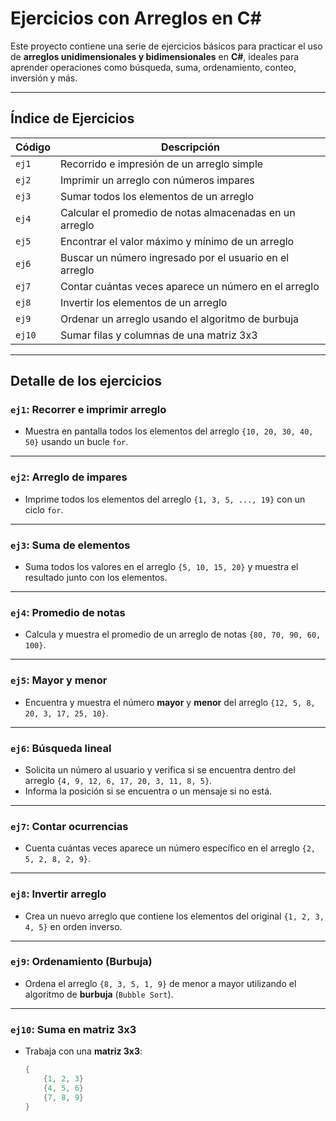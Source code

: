 #  Ejercicios con Arreglos en C#

Este proyecto contiene una serie de ejercicios básicos para practicar el uso de **arreglos unidimensionales y bidimensionales** en **C#**, ideales para aprender operaciones como búsqueda, suma, ordenamiento, conteo, inversión y más.

---

##  Índice de Ejercicios

| Código | Descripción |
|--------|-------------|
| `ej1`  | Recorrido e impresión de un arreglo simple |
| `ej2`  | Imprimir un arreglo con números impares |
| `ej3`  | Sumar todos los elementos de un arreglo |
| `ej4`  | Calcular el promedio de notas almacenadas en un arreglo |
| `ej5`  | Encontrar el valor máximo y mínimo de un arreglo |
| `ej6`  | Buscar un número ingresado por el usuario en el arreglo |
| `ej7`  | Contar cuántas veces aparece un número en el arreglo |
| `ej8`  | Invertir los elementos de un arreglo |
| `ej9`  | Ordenar un arreglo usando el algoritmo de burbuja |
| `ej10` | Sumar filas y columnas de una matriz 3x3 |

---

##  Detalle de los ejercicios

###  `ej1`: Recorrer e imprimir arreglo
- Muestra en pantalla todos los elementos del arreglo `{10, 20, 30, 40, 50}` usando un bucle `for`.

---

###  `ej2`: Arreglo de impares
- Imprime todos los elementos del arreglo `{1, 3, 5, ..., 19}` con un ciclo `for`.

---

###  `ej3`: Suma de elementos
- Suma todos los valores en el arreglo `{5, 10, 15, 20}` y muestra el resultado junto con los elementos.

---

###  `ej4`: Promedio de notas
- Calcula y muestra el promedio de un arreglo de notas `{80, 70, 90, 60, 100}`.

---

###  `ej5`: Mayor y menor
- Encuentra y muestra el número **mayor** y **menor** del arreglo `{12, 5, 8, 20, 3, 17, 25, 10}`.

---

###  `ej6`: Búsqueda lineal
- Solicita un número al usuario y verifica si se encuentra dentro del arreglo `{4, 9, 12, 6, 17, 20, 3, 11, 8, 5}`.
- Informa la posición si se encuentra o un mensaje si no está.

---

###  `ej7`: Contar ocurrencias
- Cuenta cuántas veces aparece un número específico en el arreglo `{2, 5, 2, 8, 2, 9}`.

---

###  `ej8`: Invertir arreglo
- Crea un nuevo arreglo que contiene los elementos del original `{1, 2, 3, 4, 5}` en orden inverso.

---

###  `ej9`: Ordenamiento (Burbuja)
- Ordena el arreglo `{8, 3, 5, 1, 9}` de menor a mayor utilizando el algoritmo de **burbuja** (`Bubble Sort`).

---

###  `ej10`: Suma en matriz 3x3
- Trabaja con una **matriz 3x3**:
  ```csharp
  {
      {1, 2, 3}
      {4, 5, 6}
      {7, 8, 9}
  }